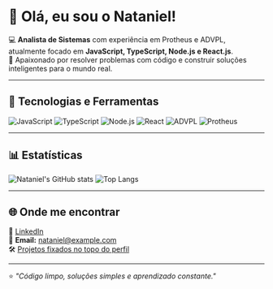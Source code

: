 # 👋 Olá, eu sou o Nataniel!

💻 **Analista de Sistemas** com experiência em Protheus e ADVPL, atualmente focado em **JavaScript, TypeScript, Node.js e React.js**.  
🎯 Apaixonado por resolver problemas com código e construir soluções inteligentes para o mundo real.

---

## 🧰 Tecnologias e Ferramentas
![JavaScript](https://img.shields.io/badge/JavaScript-F7DF1E?style=for-the-badge&logo=javascript&logoColor=000)
![TypeScript](https://img.shields.io/badge/TypeScript-3178C6?style=for-the-badge&logo=typescript&logoColor=white)
![Node.js](https://img.shields.io/badge/Node.js-339933?style=for-the-badge&logo=node.js&logoColor=white)
![React](https://img.shields.io/badge/React-20232A?style=for-the-badge&logo=react&logoColor=61DAFB)
![ADVPL](https://img.shields.io/badge/ADVPL-003366?style=for-the-badge&logo=totvs&logoColor=white)
![Protheus](https://img.shields.io/badge/Protheus-007ACC?style=for-the-badge)

---

## 📊 Estatísticas
![Nataniel's GitHub stats](https://github-readme-stats.vercel.app/api?username=natanros&show_icons=true&theme=tokyonight)
![Top Langs](https://github-readme-stats.vercel.app/api/top-langs/?username=natanros&layout=compact&theme=tokyonight)

---

## 🌐 Onde me encontrar
📎 [LinkedIn](https://www.linkedin.com/in/nataniel-da-rosa)  
📧 **Email:** nataniel@example.com  
🛠️ [Projetos fixados no topo do perfil](https://github.com/natanros?tab=repositories)

---

⭐ *"Código limpo, soluções simples e aprendizado constante."*
